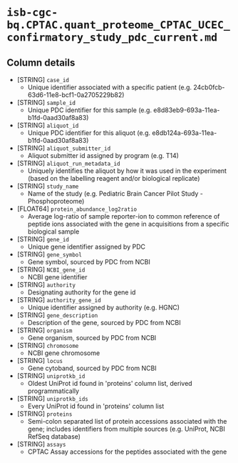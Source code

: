 # `isb-cgc-bq.CPTAC.quant_proteome_CPTAC_UCEC_confirmatory_study_pdc_current.md`

## Column details

* [STRING]    `case_id`
  - Unique identifier associated with a specific patient (e.g. 24cb0fcb-63d6-11e8-bcf1-0a2705229b82)
* [STRING]    `sample_id`
  - Unique PDC identifier for this sample (e.g. e8d83eb9-693a-11ea-b1fd-0aad30af8a83)
* [STRING]    `aliquot_id`
  - Unique PDC identifier for this aliquot (e.g. e8db124a-693a-11ea-b1fd-0aad30af8a83)
* [STRING]    `aliquot_submitter_id`
  - Aliquot submitter id assigned by program (e.g. T14)
* [STRING]    `aliquot_run_metadata_id`
  - Uniquely identifies the aliquot by how it was used in the experiment (based on the labelling reagent and/or biological replicate)
* [STRING]    `study_name`
  - Name of the study (e.g. Pediatric Brain Cancer Pilot Study - Phosphoproteome)
* [FLOAT64]    `protein_abundance_log2ratio`
  - Average log-ratio of sample reporter-ion to common reference of peptide ions associated with the gene in acquisitions from a specific biological sample
* [STRING]    `gene_id`
  - Unique gene identifier assigned by PDC
* [STRING]    `gene_symbol`
  - Gene symbol, sourced by PDC from NCBI
* [STRING]    `NCBI_gene_id`
  - NCBI gene identifier
* [STRING]    `authority`
  - Designating authority for the gene id
* [STRING]    `authority_gene_id`
  - Unique identifier assigned by authority (e.g. HGNC)
* [STRING]    `gene_description`
  - Description of the gene, sourced by PDC from NCBI
* [STRING]    `organism`
  - Gene organism, sourced by PDC from NCBI
* [STRING]    `chromosome`
  - NCBI gene chromosome
* [STRING]    `locus`
  - Gene cytoband, sourced by PDC from NCBI
* [STRING]    `uniprotkb_id`
  - Oldest UniProt id found in 'proteins' column list, derived programmatically
* [STRING]    `uniprotkb_ids`
  - Every UniProt id found in 'proteins' column list
* [STRING]    `proteins`
  - Semi-colon separated list of protein accessions associated with the gene; includes identifiers from multiple sources (e.g. UniProt, NCBI RefSeq database)
* [STRING]    `assays`
  - CPTAC Assay accessions for the peptides associated with the gene

